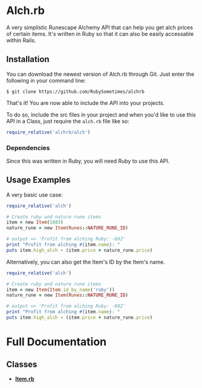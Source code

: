 # Alch.rb
A very simplistic Runescape Alchemy API that can help you get alch prices of certain items.  It's written in Ruby so that it can also be easily accessable within Rails.

## Installation
You can download the newest version of Alch.rb through Git.  Just enter the following in your command line:

`$ git clone https://github.com/RubySometimes/alchrb`

That's it! You are now able to include the API into your projects.

To do so, include the src files in your project and when you'd like to use this API in a Class, just require the `alch.rb` file like so:

```ruby
require_relative('alchrb/alch')
```

### Dependencies
Since this was written in Ruby, you will need Ruby to use this API.

## Usage Examples
A very basic use case:
```ruby
require_relative('alch')

# Create ruby and nature rune items
item = new Item(1603)
nature_rune = new Item(Runes::NATURE_RUNE_ID)

# output => 'Profit from alching Ruby: -692'
print "Profit from alching #{item.name}: "
puts item.high_alch - (item.price + nature_rune.price)
```

Alternatively, you can also get the Item's ID by the Item's name.

```ruby
require_relative('alch')

# Create ruby and nature rune items
item = new Item(Item.id_by_name('ruby'))
nature_rune = new Item(Runes::NATURE_RUNE_ID)

# output => 'Profit from alching Ruby: -692'
print "Profit from alching #{item.name}: "
puts item.high_alch - (item.price + nature_rune.price)
```

# Full Documentation
## Classes
* **[Item.rb](https://github.com/RubySometimes/alchrb/blob/master/docs/classes/Item.md)**

